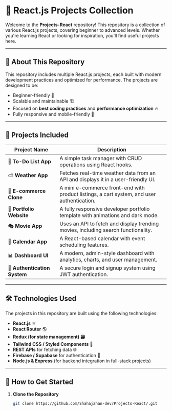 # 🚀 React.js Projects Collection  

Welcome to the **Projects-React** repository! This repository is a collection of various React.js projects, covering beginner to advanced levels. Whether you're learning React or looking for inspiration, you'll find useful projects here.  

---

## 📌 About This Repository  

This repository includes multiple React.js projects, each built with modern development practices and optimized for performance. The projects are designed to be:  

- Beginner-friendly 🏁  
- Scalable and maintainable 🏗️  
- Focused on **best coding practices** and **performance optimization** 🔥  
- Fully responsive and mobile-friendly 📱  

---

## 📂 **Projects Included**  

| Project Name      | Description |
|------------------|-------------|
| 📝 **To-Do List App** | A simple task manager with CRUD operations using React hooks. |
| ⛅ **Weather App** | Fetches real-time weather data from an API and displays it in a user-friendly UI. |
| 🛒 **E-commerce Clone** | A mini e-commerce front-end with product listings, a cart system, and user authentication. |
| 🎨 **Portfolio Website** | A fully responsive developer portfolio template with animations and dark mode. |
| 🎭 **Movie App** | Uses an API to fetch and display trending movies, including search functionality. |
| 📅 **Calendar App** | A React-based calendar with event scheduling features. |
| 📊 **Dashboard UI** | A modern, admin-style dashboard with analytics, charts, and user management. |
| 🔐 **Authentication System** | A secure login and signup system using JWT authentication. |

---

## 🛠 **Technologies Used**  

The projects in this repository are built using the following technologies:  

- **React.js** ⚛️  
- **React Router** 🌎  
- **Redux (for state management)** 🗃  
- **Tailwind CSS / Styled Components** 🎨  
- **REST APIs** for fetching data 🌐  
- **Firebase / Supabase** for authentication 🔐  
- **Node.js & Express** (for backend integration in full-stack projects)  

---

## 🔧 **How to Get Started**  

1. **Clone the Repository**  
   ```bash
   git clone https://github.com/Shahajahan-dev/Projects-React/.git
```

